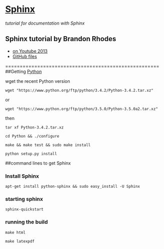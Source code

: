 # [Sphinx](http://sphinx-doc.org/latest/index.html)

_tutorial for documentation with Sphinx_
## Sphinx tutorial by Brandon Rhodes #

* [on Youtube 2013](https://www.youtube.com/watch?v=QNHM7q2hLh8)
* [GitHub files](https://github.com/brandon-rhodes/sphinx-tutorial)

=====================================================
##Getting [Python](https://www.python.org/)

wget the recent Python version

`wget "https://www.python.org/ftp/python/3.4.2/Python-3.4.2.tar.xz"`

or

`wget "https://www.python.org/ftp/python/3.5.0/Python-3.5.0a2.tar.xz"`

then

`tar xf Python-3.4.2.tar.xz`

`cd Python && ./configure`

`make && make test && sudo make install`

`python setup.py install`


##command lines to get Sphinx

### Install Sphinx #

`apt-get install python-sphinx && sudo easy_install -U Sphinx`

### starting sphinx #

`sphinx-quickstart`

### running the build #

`make html`

`make latexpdf`
